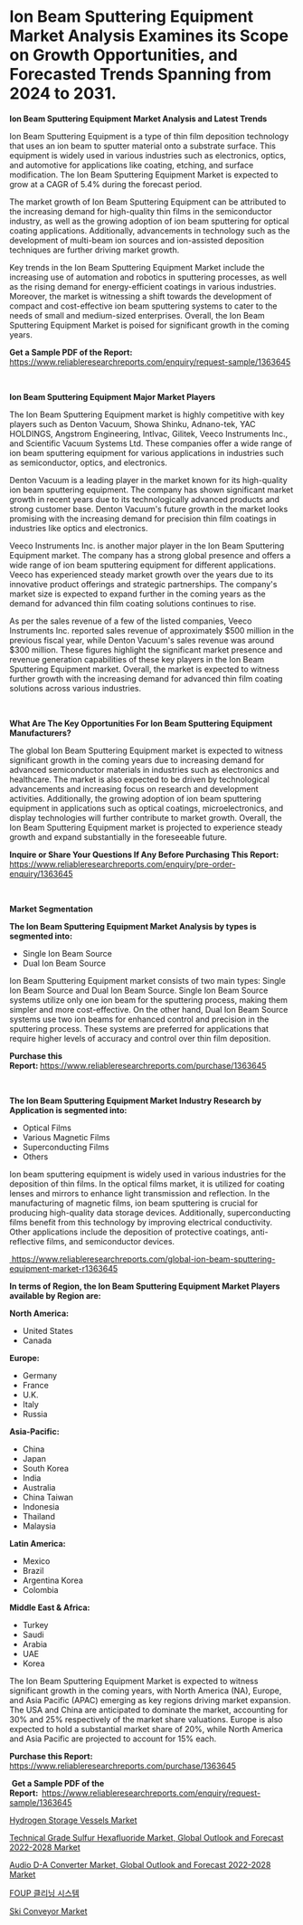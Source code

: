<p><h1>Ion Beam Sputtering Equipment Market Analysis Examines its Scope on Growth Opportunities, and Forecasted Trends Spanning from 2024 to 2031.</h1></p><p><strong>Ion Beam Sputtering Equipment Market Analysis and Latest Trends</strong></p>
<p><p>Ion Beam Sputtering Equipment is a type of thin film deposition technology that uses an ion beam to sputter material onto a substrate surface. This equipment is widely used in various industries such as electronics, optics, and automotive for applications like coating, etching, and surface modification. The Ion Beam Sputtering Equipment Market is expected to grow at a CAGR of 5.4% during the forecast period.</p><p>The market growth of Ion Beam Sputtering Equipment can be attributed to the increasing demand for high-quality thin films in the semiconductor industry, as well as the growing adoption of ion beam sputtering for optical coating applications. Additionally, advancements in technology such as the development of multi-beam ion sources and ion-assisted deposition techniques are further driving market growth.</p><p>Key trends in the Ion Beam Sputtering Equipment Market include the increasing use of automation and robotics in sputtering processes, as well as the rising demand for energy-efficient coatings in various industries. Moreover, the market is witnessing a shift towards the development of compact and cost-effective ion beam sputtering systems to cater to the needs of small and medium-sized enterprises. Overall, the Ion Beam Sputtering Equipment Market is poised for significant growth in the coming years.</p></p>
<p><strong>Get a Sample PDF of the Report:&nbsp;</strong> <a href="https://www.reliableresearchreports.com/enquiry/request-sample/1363645">https://www.reliableresearchreports.com/enquiry/request-sample/1363645</a></p>
<p>&nbsp;</p>
<p><strong>Ion Beam Sputtering Equipment Major Market Players</strong></p>
<p><p>The Ion Beam Sputtering Equipment market is highly competitive with key players such as Denton Vacuum, Showa Shinku, Adnano-tek, YAC HOLDINGS, Angstrom Engineering, Intlvac, Gilitek, Veeco Instruments Inc., and Scientific Vacuum Systems Ltd. These companies offer a wide range of ion beam sputtering equipment for various applications in industries such as semiconductor, optics, and electronics.</p><p>Denton Vacuum is a leading player in the market known for its high-quality ion beam sputtering equipment. The company has shown significant market growth in recent years due to its technologically advanced products and strong customer base. Denton Vacuum's future growth in the market looks promising with the increasing demand for precision thin film coatings in industries like optics and electronics.</p><p>Veeco Instruments Inc. is another major player in the Ion Beam Sputtering Equipment market. The company has a strong global presence and offers a wide range of ion beam sputtering equipment for different applications. Veeco has experienced steady market growth over the years due to its innovative product offerings and strategic partnerships. The company's market size is expected to expand further in the coming years as the demand for advanced thin film coating solutions continues to rise.</p><p>As per the sales revenue of a few of the listed companies, Veeco Instruments Inc. reported sales revenue of approximately $500 million in the previous fiscal year, while Denton Vacuum's sales revenue was around $300 million. These figures highlight the significant market presence and revenue generation capabilities of these key players in the Ion Beam Sputtering Equipment market. Overall, the market is expected to witness further growth with the increasing demand for advanced thin film coating solutions across various industries.</p></p>
<p>&nbsp;</p>
<p><strong>What Are The Key Opportunities For Ion Beam Sputtering Equipment Manufacturers?</strong></p>
<p><p>The global Ion Beam Sputtering Equipment market is expected to witness significant growth in the coming years due to increasing demand for advanced semiconductor materials in industries such as electronics and healthcare. The market is also expected to be driven by technological advancements and increasing focus on research and development activities. Additionally, the growing adoption of ion beam sputtering equipment in applications such as optical coatings, microelectronics, and display technologies will further contribute to market growth. Overall, the Ion Beam Sputtering Equipment market is projected to experience steady growth and expand substantially in the foreseeable future.</p></p>
<p><strong>Inquire or Share Your Questions If Any Before Purchasing This Report:</strong> <a href="https://www.reliableresearchreports.com/enquiry/pre-order-enquiry/1363645">https://www.reliableresearchreports.com/enquiry/pre-order-enquiry/1363645</a></p>
<p>&nbsp;</p>
<p><strong>Market Segmentation</strong></p>
<p><strong>The Ion Beam Sputtering Equipment Market Analysis by types is segmented into:</strong></p>
<p><ul><li>Single Ion Beam Source</li><li>Dual Ion Beam Source</li></ul></p>
<p><p>Ion Beam Sputtering Equipment market consists of two main types: Single Ion Beam Source and Dual Ion Beam Source. Single Ion Beam Source systems utilize only one ion beam for the sputtering process, making them simpler and more cost-effective. On the other hand, Dual Ion Beam Source systems use two ion beams for enhanced control and precision in the sputtering process. These systems are preferred for applications that require higher levels of accuracy and control over thin film deposition.</p></p>
<p><strong>Purchase this Report:&nbsp;</strong><a href="https://www.reliableresearchreports.com/purchase/1363645">https://www.reliableresearchreports.com/purchase/1363645</a></p>
<p>&nbsp;</p>
<p><strong>The Ion Beam Sputtering Equipment Market Industry Research by Application is segmented into:</strong></p>
<p><ul><li>Optical Films</li><li>Various Magnetic Films</li><li>Superconducting Films</li><li>Others</li></ul></p>
<p><p>Ion beam sputtering equipment is widely used in various industries for the deposition of thin films. In the optical films market, it is utilized for coating lenses and mirrors to enhance light transmission and reflection. In the manufacturing of magnetic films, ion beam sputtering is crucial for producing high-quality data storage devices. Additionally, superconducting films benefit from this technology by improving electrical conductivity. Other applications include the deposition of protective coatings, anti-reflective films, and semiconductor devices.</p></p>
<p><a href="https://www.reliableresearchreports.com/global-ion-beam-sputtering-equipment-market-r1363645">&nbsp;https://www.reliableresearchreports.com/global-ion-beam-sputtering-equipment-market-r1363645</a></p>
<p><strong>In terms of Region, the Ion Beam Sputtering Equipment Market Players available by Region are:</strong></p>
<p>
    <p> <strong> North America: </strong>
        <ul>
            <li>United States</li>
            <li>Canada</li>
        </ul>
        </p> 
    <p> <strong> Europe: </strong>
        <ul>
            <li>Germany</li>
            <li>France</li>
            <li>U.K.</li>
            <li>Italy</li>
            <li>Russia</li>
        </ul>
        </p> 
    <p> <strong> Asia-Pacific: </strong>
        <ul>
            <li>China</li>
            <li>Japan</li>
            <li>South Korea</li>
            <li>India</li>
            <li>Australia</li>
            <li>China Taiwan</li>
            <li>Indonesia</li>
            <li>Thailand</li>
            <li>Malaysia</li>
        </ul>
        </p> 
    <p> <strong> Latin America: </strong>
        <ul>
            <li>Mexico</li>
            <li>Brazil</li>
            <li>Argentina Korea</li>
            <li>Colombia</li>
        </ul>
        </p> 
    <p> <strong> Middle East & Africa: </strong>
        <ul>
            <li>Turkey</li>
            <li>Saudi</li>
            <li>Arabia</li>
            <li>UAE</li>
            <li>Korea</li>
        </ul>
    </p>
    </p>
<p><p>The Ion Beam Sputtering Equipment Market is expected to witness significant growth in the coming years, with North America (NA), Europe, and Asia Pacific (APAC) emerging as key regions driving market expansion. The USA and China are anticipated to dominate the market, accounting for 30% and 25% respectively of the market share valuations. Europe is also expected to hold a substantial market share of 20%, while North America and Asia Pacific are projected to account for 15% each.</p></p>
<p><strong>Purchase this Report: </strong><a href="https://www.reliableresearchreports.com/purchase/1363645">https://www.reliableresearchreports.com/purchase/1363645</a></p>
<p>&nbsp;<strong>Get a Sample PDF of the Report:&nbsp;&nbsp;</strong><a href="https://www.reliableresearchreports.com/enquiry/request-sample/1363645">https://www.reliableresearchreports.com/enquiry/request-sample/1363645</a></p>
<p><strong></strong></p>
<p><p><a href="https://github.com/nafisalvee228/Market-Research-Report-List-1/blob/main/hydrogen-storage-vessels-market.md">Hydrogen Storage Vessels Market</a></p><p><a href="https://www.linkedin.com/pulse/technical-grade-sulfur-hexafluoride-market-global-outlook-abqxf?trackingId=WX6eugumMKQkkbrsE045PA%3D%3D">Technical Grade Sulfur Hexafluoride Market, Global Outlook and Forecast 2022-2028 Market</a></p><p><a href="https://www.linkedin.com/pulse/navigating-global-audio-d-a-converter-market-outlook-forecast-ma64e?trackingId=41s52S5FwULv05Zk2pjIiQ%3D%3D">Audio D-A Converter Market, Global Outlook and Forecast 2022-2028 Market</a></p><p><a href="https://github.com/muchswr/Market-Research-Report-List-1/blob/main/8390531177110.md">FOUP 클리닝 시스템</a></p><p><a href="https://github.com/ashepherd82/Market-Research-Report-List-5/blob/main/ski-conveyor-market.md">Ski Conveyor Market</a></p></p>